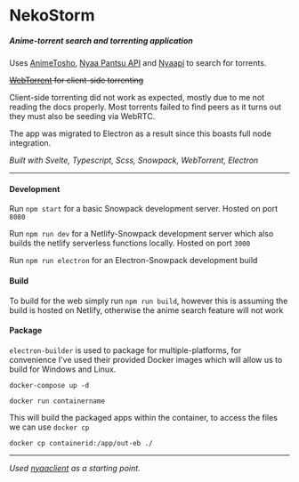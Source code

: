 # NekoStorm

##### Anime-torrent search and torrenting application

Uses [AnimeTosho](https://animetosho.org/), [Nyaa Pantsu API](https://nyaa.net/apidoc) and [Nyaapi](https://github.com/Kylart/Nyaapi) to search for torrents.

~~[WebTorrent](https://webtorrent.io/) for client-side torrenting~~

Client-side torrenting did not work as expected, mostly due to me not reading the docs properly. Most torrents failed to find peers as it turns out they must also be seeding via WebRTC.

The app was migrated to Electron as a result since this boasts full node integration.

_Built with Svelte, Typescript, Scss, Snowpack, WebTorrent, Electron_

---

#### Development

Run `npm start` for a basic Snowpack development server. Hosted on port `8080`

Run `npm run dev` for a Netlify-Snowpack development server which also builds the netlify serverless functions locally. Hosted on port `3000`

Run `npm run electron` for an Electron-Snowpack development build

#### Build

To build for the web simply run `npm run build`, however this is assuming the build is hosted on Netlify, otherwise the anime search feature will not work

#### Package

`electron-builder` is used to package for multiple-platforms, for convenience I've used their provided Docker images which will allow us to build for Windows and Linux.

`docker-compose up -d`

`docker run containername`

This will build the packaged apps within the container, to access the files we can use `docker cp`

`docker cp containerid:/app/out-eb ./`

---

_Used [nyaaclient](https://github.com/hongkiulam/nyaaclient) as a starting point._
